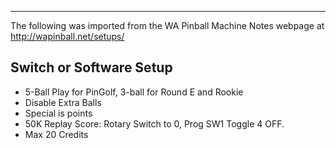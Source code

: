 ***
The following was imported from the WA Pinball Machine Notes webpage at http://wapinball.net/setups/
## Switch or Software Setup
-   5-Ball Play for PinGolf, 3-ball for Round E and Rookie
-   Disable Extra Balls
-   Special is points
-   50K Replay Score: Rotary Switch to 0, Prog SW1 Toggle 4 OFF.
-   Max 20 Credits